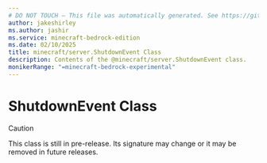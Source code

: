 ```yaml
---
# DO NOT TOUCH — This file was automatically generated. See https://github.com/mojang/minecraftapidocsgenerator to modify descriptions, examples, etc.
author: jakeshirley
ms.author: jashir
ms.service: minecraft-bedrock-edition
ms.date: 02/10/2025
title: minecraft/server.ShutdownEvent Class
description: Contents of the @minecraft/server.ShutdownEvent class.
monikerRange: "=minecraft-bedrock-experimental"
---
```

# ShutdownEvent Class

> [!CAUTION]
> This class is still in pre-release.  Its signature may change or it may be removed in future releases.
